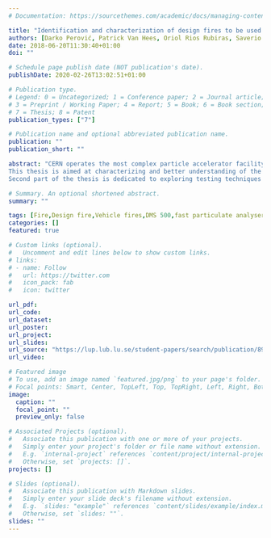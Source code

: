 ```yaml
---
# Documentation: https://sourcethemes.com/academic/docs/managing-content/

title: "Identification and characterization of design fires to be used in performance-based fire design of CERN facilities"
authors: [Darko Perović, Patrick Van Hees, Oriol Rios Rubiras, Saverio La Mendola]
date: 2018-06-20T11:30:40+01:00
doi: ""

# Schedule page publish date (NOT publication's date).
publishDate: 2020-02-26T13:02:51+01:00

# Publication type.
# Legend: 0 = Uncategorized; 1 = Conference paper; 2 = Journal article;
# 3 = Preprint / Working Paper; 4 = Report; 5 = Book; 6 = Book section;
# 7 = Thesis; 8 = Patent
publication_types: ["7"]

# Publication name and optional abbreviated publication name.
publication: ""
publication_short: ""

abstract: "CERN operates the most complex particle accelerator facility built until today. As such, it consists of thousands of custom-made components spread both in upper ground facilities and in underground tunnels and caverns. Several different hazards, including fire, are present in these facilities and need to be reduced to a tolerable level; in particular, fire safety often requires the application of a scientific and engineering approach. As it would be impossible addressing each tiny component individually, envelope conservative solutions have to be developed in order to save both financial and time resources.
This thesis is aimed at characterizing and better understanding of the potential fire behaviour of most common combustible items present in CERN’s facilities. After a detailed literature review of fires in electronic cabinets, an Excel calculator for obtaining a design fire in any number of cabinets/racks is developed. As literature for small vehicles in fires is scarce, suggestions on how to address the fires in vehicles used at CERN are given. 
Second part of the thesis is dedicated to exploring testing techniques suitable for CERN’s needs with the goal of characterizing smoke produced by the most common cables and insulating oils used at CERN. Particle size distribution is obtained by using DMS500 fast particle analyser (Cambusiton), coupled with cone calorimeter (FTT). Data obtained on smoke particles will in future be used to validate and further improve FDS (Fire Dynamics Simulator) code in terms of addressing this issue. CERN is particularly interested in knowing the smoke particle size distribution that can be expected, as radioactive particles could be carried around, and endanger the whole facility and the surrounding environment."

# Summary. An optional shortened abstract.
summary: ""

tags: [Fire,Design fire,Vehicle fires,DMS 500,fast particulate analyser,Cone Calorimeter,Smoke characterization,Particle size distribution,Shell Diala,Midel,Cables,cable fires,Electrical cabinets,Electrical racks,CERN]
categories: []
featured: true

# Custom links (optional).
#   Uncomment and edit lines below to show custom links.
# links:
# - name: Follow
#   url: https://twitter.com
#   icon_pack: fab
#   icon: twitter

url_pdf:
url_code:
url_dataset:
url_poster:
url_project:
url_slides:
url_source: "https://lup.lub.lu.se/student-papers/search/publication/8951634"
url_video:

# Featured image
# To use, add an image named `featured.jpg/png` to your page's folder. 
# Focal points: Smart, Center, TopLeft, Top, TopRight, Left, Right, BottomLeft, Bottom, BottomRight.
image:
  caption: ""
  focal_point: ""
  preview_only: false

# Associated Projects (optional).
#   Associate this publication with one or more of your projects.
#   Simply enter your project's folder or file name without extension.
#   E.g. `internal-project` references `content/project/internal-project/index.md`.
#   Otherwise, set `projects: []`.
projects: []

# Slides (optional).
#   Associate this publication with Markdown slides.
#   Simply enter your slide deck's filename without extension.
#   E.g. `slides: "example"` references `content/slides/example/index.md`.
#   Otherwise, set `slides: ""`.
slides: ""
---
```

